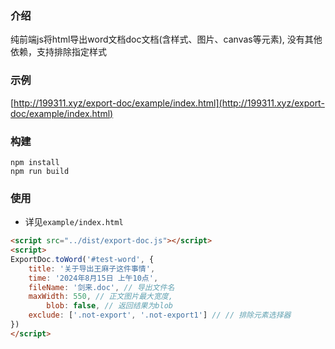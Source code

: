 ### 介绍
纯前端js将html导出word文档doc文档(含样式、图片、canvas等元素), 没有其他依赖，支持排除指定样式

### 示例
[http://199311.xyz/export-doc/example/index.html](http://199311.xyz/export-doc/example/index.html)

### 构建
```shell
npm install
npm run build
```

### 使用
- 详见`example/index.html`
``` html
<script src="../dist/export-doc.js"></script>
<script>
ExportDoc.toWord('#test-word', {
	title: '关于导出王麻子这件事情',
	time: '2024年8月15日 上午10点',
	fileName: '剑来.doc', // 导出文件名
	maxWidth: 550, // 正文图片最大宽度,
    	blob: false, // 返回结果为blob
	exclude: ['.not-export', '.not-export1'] // // 排除元素选择器
})
</script>
```
